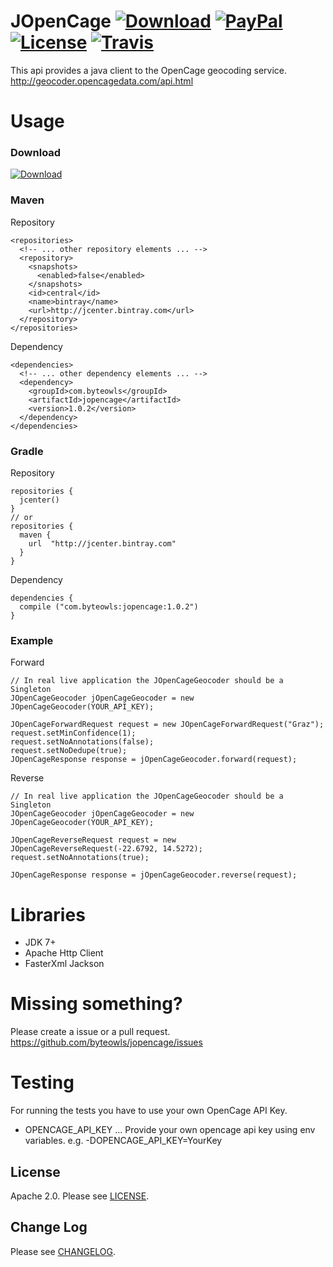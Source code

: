 # JOpenCage [![Download](https://img.shields.io/bintray/v/moberwasserlechner/maven/jopencage.svg)](https://bintray.com/moberwasserlechner/maven/jopencage/_latestVersion) [![PayPal](https://img.shields.io/badge/%24-paypal-f39c12.svg)](https://www.paypal.com/cgi-bin/webscr?cmd=_s-xclick&hosted_button_id=N8VS2P9233NJQ) [![License](https://img.shields.io/badge/license-Apache_2.0-orange.svg)](https://github.com/moberwasserlechner/jopencage/blob/develop/LICENSE) [![Travis](https://img.shields.io/travis/moberwasserlechner/jopencage/develop.svg?maxAge=2592000)](https://travis-ci.org/moberwasserlechner/jopencage)

This api provides a java client to the OpenCage geocoding service. http://geocoder.opencagedata.com/api.html

# Usage

### Download

[![Download](https://img.shields.io/bintray/v/moberwasserlechner/maven/jopencage.svg)](https://bintray.com/moberwasserlechner/maven/jopencage/_latestVersion)

### Maven

Repository

    <repositories>
      <!-- ... other repository elements ... -->
      <repository>
        <snapshots>
          <enabled>false</enabled>
        </snapshots>
        <id>central</id>
        <name>bintray</name>
        <url>http://jcenter.bintray.com</url>
      </repository>
    </repositories>
    
Dependency

    <dependencies>
      <!-- ... other dependency elements ... -->
      <dependency>
        <groupId>com.byteowls</groupId>
        <artifactId>jopencage</artifactId>
        <version>1.0.2</version>
      </dependency>
    </dependencies>


### Gradle

Repository


    repositories {
      jcenter()
    }
    // or 
    repositories {
      maven {
        url  "http://jcenter.bintray.com" 
      }
    }
     
Dependency

    dependencies {
      compile ("com.byteowls:jopencage:1.0.2")
    }

### Example

Forward


    // In real live application the JOpenCageGeocoder should be a Singleton
    JOpenCageGeocoder jOpenCageGeocoder = new JOpenCageGeocoder(YOUR_API_KEY);

    JOpenCageForwardRequest request = new JOpenCageForwardRequest("Graz");
    request.setMinConfidence(1);
    request.setNoAnnotations(false);
    request.setNoDedupe(true);
    JOpenCageResponse response = jOpenCageGeocoder.forward(request);


Reverse

    // In real live application the JOpenCageGeocoder should be a Singleton
    JOpenCageGeocoder jOpenCageGeocoder = new JOpenCageGeocoder(YOUR_API_KEY);

    JOpenCageReverseRequest request = new JOpenCageReverseRequest(-22.6792, 14.5272);
    request.setNoAnnotations(true);
    
    JOpenCageResponse response = jOpenCageGeocoder.reverse(request);

# Libraries

* JDK 7+
* Apache Http Client
* FasterXml Jackson

# Missing something?

Please create a issue or a pull request. https://github.com/byteowls/jopencage/issues

# Testing

For running the tests you have to use your own OpenCage API Key.

* OPENCAGE\_API\_KEY ... Provide your own opencage api key using env variables. e.g. -DOPENCAGE\_API\_KEY=YourKey

## License

Apache 2.0. Please see [LICENSE](https://github.com/moberwasserlechner/jopencage/blob/develop/LICENSE).

## Change Log

Please see [CHANGELOG](https://github.com/moberwasserlechner/jopencage/blob/develop/CHANGELOG.md).